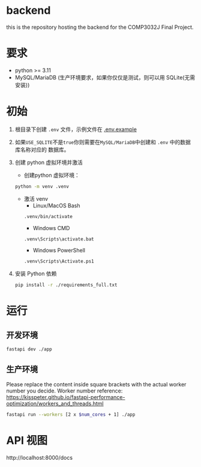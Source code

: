 # backend

this is the repository hosting the backend for the COMP3032J Final Project.

# 要求

- python >= 3.11
- MySQL/MariaDB (生产环境要求，如果你仅仅是测试，则可以用 SQLite(无需安装))

# 初始

1. 根目录下创建 `.env` 文件，示例文件在 [.env.example](./.env.example)
2. 如果`USE_SQLITE`不是`true`你则需要在`MySQL/MariaDB`中创建和 `.env` 中的数据库名称对应的
   数据库。
3. 创建 python 虚拟环境并激活
   - 创建python 虚拟环境：
   ```sh
   python -m venv .venv
   ```
   - 激活 venv
      - Linux/MacOS Bash
      ```sh
      .venv/bin/activate 
      ```
      - Windows CMD
      ```sh
      .venv\Scripts\activate.bat
      ```
      - Windows PowerShell
      ```sh
      .venv\Scripts\Activate.ps1
      ```

4. 安装 Python 依赖
   ``` sh
   pip install -r ./requirements_full.txt
   ```

# 运行

## 开发环境

``` sh
fastapi dev ./app
```

## 生产环境

Please replace the content inside square brackets with the actual worker number
you decide. Worker number reference: https://kisspeter.github.io/fastapi-performance-optimization/workers_and_threads.html

``` sh
fastapi run --workers [2 x $num_cores + 1] ./app
```


# API 视图

http://localhost:8000/docs
